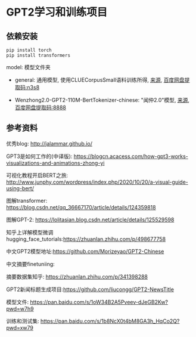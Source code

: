 # GPT2学习和训练项目

## 依赖安装

```
pip install torch
pip install transformers 
```

model: 模型文件夹

- general: 通用模型, 使用CLUECorpusSmall语料训练所得, [来源](https://github.com/Morizeyao/GPT2-Chinese), [百度网盘提取码:n3s8](https://pan.baidu.com/s/16x0hfBCekWju75xPeyyRfA?pwd=n3s8)

- Wenzhong2.0-GPT2-110M-BertTokenizer-chinese: "闻仲2.0"模型, [来源](https://huggingface.co/IDEA-CCNL/Wenzhong2.0-GPT2-110M-BertTokenizer-chinese), [百度网盘提取码:8888](https://pan.baidu.com/s/1y7NcWX2NyhWLGCfu18LOHQ?pwd=8888)



## 参考资料

优秀blog: http://jalammar.github.io/

GPT3是如何工作的(中译版): https://blogcn.acacess.com/how-gpt3-works-visualizations-and-animations-zhong-yi

可视化教程开启BERT之旅: http://www.junphy.com/wordpress/index.php/2020/10/20/a-visual-guide-using-bert/

图解transformer: https://blog.csdn.net/qq_36667170/article/details/124359818

图解GPT-2: https://lolitasian.blog.csdn.net/article/details/125529598

知乎上详解模型微调hugging_face_tutorials:https://zhuanlan.zhihu.com/p/498677758

中文GPT2模型地址:https://github.com/Morizeyao/GPT2-Chinese

中文摘要finetuniing:

摘要数据集知乎: https://zhuanlan.zhihu.com/p/341398288

GPT2新闻标题生成项目:https://github.com/liucongg/GPT2-NewsTitle

模型文件: https://pan.baidu.com/s/1oW34B2A5Pveev-dJeGB2Kw?pwd=w7h9

训练和测试集: https://pan.baidu.com/s/1b8NcX0t4bM8GA3h_HqCo2Q?pwd=xw79
